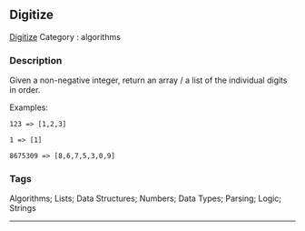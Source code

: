 ## Digitize
[Digitize](https://www.codewars.com/kata/digitize)
Category : algorithms

### Description
Given a non-negative integer, return an array / a list of the individual digits in order.

Examples:

```
123 => [1,2,3]

1 => [1]

8675309 => [8,6,7,5,3,0,9]
```

### Tags
Algorithms; Lists; Data Structures; Numbers; Data Types; Parsing; Logic; Strings

- - -

